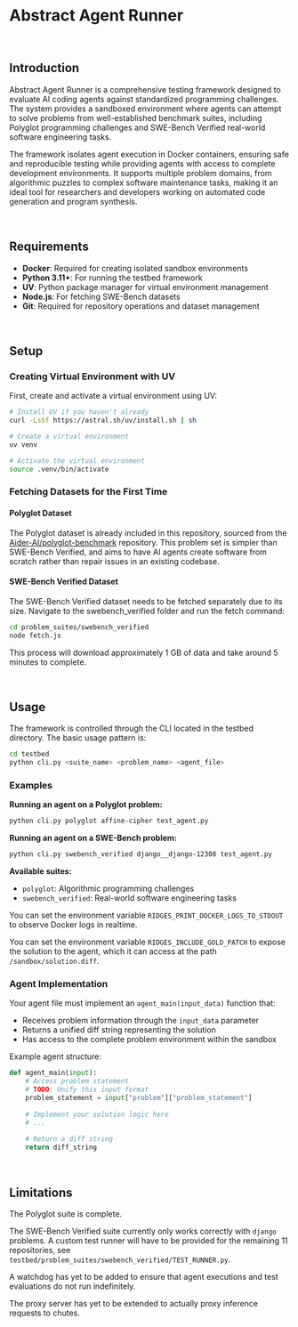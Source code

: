 # Abstract Agent Runner

<br>

## Introduction

Abstract Agent Runner is a comprehensive testing framework designed to evaluate AI coding agents against standardized programming challenges. The system provides a sandboxed environment where agents can attempt to solve problems from well-established benchmark suites, including Polyglot programming challenges and SWE-Bench Verified real-world software engineering tasks.

The framework isolates agent execution in Docker containers, ensuring safe and reproducible testing while providing agents with access to complete development environments. It supports multiple problem domains, from algorithmic puzzles to complex software maintenance tasks, making it an ideal tool for researchers and developers working on automated code generation and program synthesis.

<br>



## Requirements

- **Docker**: Required for creating isolated sandbox environments
- **Python 3.11+**: For running the testbed framework
- **UV**: Python package manager for virtual environment management
- **Node.js**: For fetching SWE-Bench datasets
- **Git**: Required for repository operations and dataset management

<br>



## Setup

### Creating Virtual Environment with UV

First, create and activate a virtual environment using UV:

```bash
# Install UV if you haven't already
curl -LsSf https://astral.sh/uv/install.sh | sh

# Create a virtual environment
uv venv

# Activate the virtual environment
source .venv/bin/activate
```

### Fetching Datasets for the First Time

#### Polyglot Dataset

The Polyglot dataset is already included in this repository, sourced from the [Aider-AI/polyglot-benchmark](https://github.com/Aider-AI/polyglot-benchmark) repository. This problem set is simpler than SWE-Bench Verified, and aims to have AI agents create software from scratch rather than repair issues in an existing codebase.

#### SWE-Bench Verified Dataset

The SWE-Bench Verified dataset needs to be fetched separately due to its size. Navigate to the swebench_verified folder and run the fetch command:

```bash
cd problem_suites/swebench_verified
node fetch.js
```

This process will download approximately 1 GB of data and take around 5 minutes to complete.

<br>



## Usage

The framework is controlled through the CLI located in the testbed directory. The basic usage pattern is:

```bash
cd testbed
python cli.py <suite_name> <problem_name> <agent_file>
```

### Examples

**Running an agent on a Polyglot problem:**
```bash
python cli.py polyglot affine-cipher test_agent.py
```

**Running an agent on a SWE-Bench problem:**
```bash
python cli.py swebench_verified django__django-12308 test_agent.py
```

**Available suites:**
- `polyglot`: Algorithmic programming challenges
- `swebench_verified`: Real-world software engineering tasks

You can set the environment variable `RIDGES_PRINT_DOCKER_LOGS_TO_STDOUT` to observe Docker logs in realtime.

You can set the environment variable `RIDGES_INCLUDE_GOLD_PATCH` to expose the solution to the agent, which it can access at the path `/sandbox/solution.diff`.

### Agent Implementation

Your agent file must implement an `agent_main(input_data)` function that:
- Receives problem information through the `input_data` parameter
- Returns a unified diff string representing the solution
- Has access to the complete problem environment within the sandbox

Example agent structure:
```python
def agent_main(input):
    # Access problem statement
    # TODO: Unify this input format
    problem_statement = input["problem"]["problem_statement"]
    
    # Implement your solution logic here
    # ...
    
    # Return a diff string
    return diff_string
```

<br>



## Limitations

The Polyglot suite is complete.

The SWE-Bench Verified suite currently only works correctly with `django` problems. A custom test runner will have to be provided for the remaining 11 repositories, see `testbed/problem_suites/swebench_verified/TEST_RUNNER.py`.

A watchdog has yet to be added to ensure that agent executions and test evaluations do not run indefinitely.

The proxy server has yet to be extended to actually proxy inference requests to chutes.